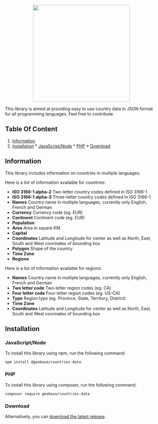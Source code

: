 <p align="center"><img width="320"src="https://cdn.rawgit.com/geobase/countries/master/logo.png"></p>

This library is aimed at providing easy to use country data in JSON
format for all programming languages. Feel free to contribute.

## Table Of Content

  1. [Information](#info)
  2. [Installation](#installation)
    * [JavaScript/Node](#js)
    * [PHP](#php)
    * [Download](#download)

<a name="information"></a>
## Information

This library includes information on countries in multiple languages.

Here is a list of information available for countries:

 * __ISO 3166-1 alpha-2__ Two-letter country codes defined in ISO 3166-1
 * __ISO 3166-1 alpha-3__ Three-letter country codes defined in ISO 3166-1
 * __Names__ Country name in multiple languages, currently only English, French and German
 * __Currency__ Currency code (eg. EUR)
 * __Continent__ Continent code (eg. EUR)
 * __Population__
 * __Area__ Area in square KM
 * __Capital__
 * __Coordinates__ Latitude and Longitude for center as well as North, East, South and West coorinates of bounding box
 * __Polygon__ Shape of the country
 * __Time Zone__
 * __Regions__

Here is a list of information available for regions:

 * __Names__ Country name in multiple languages, currently only English, French and German
 * __Two letter code__ Two-letter region codes (eg. CA)
 * __Four letter code__ Four-letter region codes (eg. US-CA)
 * __Type__ Region type (eg. Province, State, Territory, District)
 * __Time Zone__
 * __Coordinates__ Latitude and Longitude for center as well as North, East, South and West coorinates of bounding box

<a name="installation"></a>
## Installation

<a name="js"></a>
### JavaScript/Node

To install this library using npm, run the following command:

```
npm install @geobase/countries-data
```

<a name="php"></a>
### PHP

To install this library using composer, run the following command:

```
composer require geobase/countries-data
```

<a name="Download"></a>
### Download

Alternatively, you can [download the latest release](https://github.com/geobase/countries/releases).
